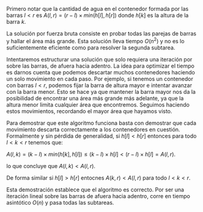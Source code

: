 Primero notar que la cantidad de agua en el contenedor formada por las barras $l < r$ es $A(l,r) = (r-l) \times min(h[l], h[r])$ donde $h[k]$ es la altura de la barra $k$.

La solución por fuerza bruta consiste en probar todas las parejas de barras y hallar el área más grande. Esta solución lleva tiempo $O(n^2)$ y no es lo suficientemente eficiente como para resolver la segunda subtarea. 

Intentaremos estructurar una solución que solo requiera una iteración por sobre las barras, de afuera hacia adentro. La idea para optimizar el tiempo es darnos cuenta que podemos descartar muchos contenedores haciendo un solo movimiento en cada paso. Por ejemplo, si tenemos un contenedor con barras $l < r$, podemos fijar la barra de altura mayor e intentar avanzar con la barra menor. Esto se hace ya que mantener la barra mayor nos da la posibilidad de encontrar una área más grande más adelante, ya que la altura menor limita cualquier área que encontremos. Seguimos haciendo estos movimientos, recordando el mayor área que hayamos visto.

Para demostrar que este algoritmo funciona basta con demostrar que cada movimiento descarta correctamente a los contenedores en cuestión.
Formalmente y sin pérdida de generalidad, si $h[l] < h[r]$ entonces para todo $l < k < r$ tenemos que:

$A(l, k) = (k-l) \times min (h[k], h[l]) \leq (k-l) \times h[l] < (r-l) \times h[l] = A(l, r)$.

lo que concluye que $A(l, k) < A(l, r)$.

De forma similar si $h[l] > h[r]$ entocnes $A(k, r) < A(l, r)$ para todo $l < k < r$.

Esta demostración establece que el algoritmo es correcto. Por ser una iteración lineal sobre las barras de afuera hacia adentro, corre en tiempo asintótico $O(n)$ y pasa todas las subtareas.

